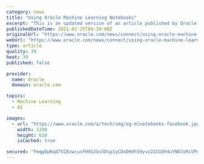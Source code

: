 ```yaml
---
category: news
title: "Using Oracle Machine Learning Notebooks"
excerpt: "This is an updated version of an article published by Oracle Magazine in 2019.] Acme Corp., an online seller of high-end merchandise, is currently in a bind. Sales are dropping, advertising costs are soaring,"
publishedDateTime: 2021-02-25T04:20:00Z
originalUrl: "https://www.oracle.com/news/connect/using-oracle-machine-learning-notebooks.html"
webUrl: "https://www.oracle.com/news/connect/using-oracle-machine-learning-notebooks.html"
type: article
quality: 39
heat: 39
published: false

provider:
  name: Oracle
  domain: oracle.com

topics:
  - Machine Learning
  - AI

images:
  - url: "https://www.oracle.com/a/tech/img/og-mlnotebooks-facebook.jpg"
    width: 1200
    height: 630
    isCached: true

secured: "Fmqg0pKqd7VZ8zwcusFHXGJGs5Dsp1yCDxDHdh59yvz2IU1Uh4uYN07oRiVPgaSV4WWdg6fT8rh8gE++CELuxv3NEdXdjl68vD3IuiG3Hd6kYi/db4Jhhy8qGaBXz+VavnVz2srf2GbSf24hq6uWuju2p/YQbRwda6fRcIGvmI8pKoEN29D58Pv+zphN0HMTcu4w+CzmjpU/vW4zqVQ2/oC32lIGB4MW7wHyscRTHQ09f2MCnSwnBzd7nWNNp0Kwv1mBanYvJ/3TYRTB94u+SDyzCG5Obqgrt3QJFw7OppRSCss9pyUeQT+eqKFyxZJtbO6VbivDSxoHGKRbE2xKDIU4YcLG2dUEkG0yy7GcGfs=;wpta9ihmXWbAqtPqmRF9Hw=="
---
```


